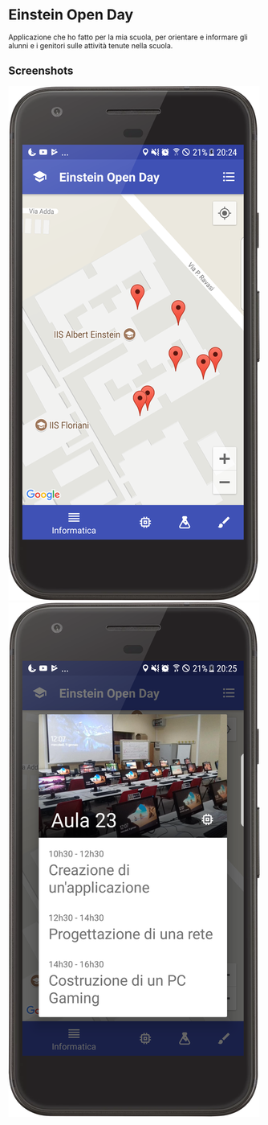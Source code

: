 # Einstein Open Day
Applicazione che ho fatto per la mia scuola, per orientare e informare gli alunni e i genitori sulle attività tenute nella scuola.

## Screenshots
![1](screenshots\1.png)
![2](screenshots\2.png)